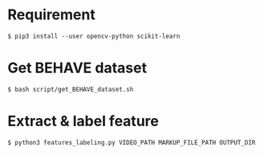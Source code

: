 # Requirement
```
$ pip3 install --user opencv-python scikit-learn
```

# Get BEHAVE dataset
```
$ bash script/get_BEHAVE_dataset.sh
```

# Extract & label feature
```
$ python3 features_labeling.py VIDEO_PATH MARKUP_FILE_PATH OUTPUT_DIR
```
